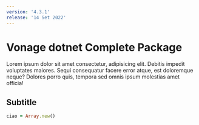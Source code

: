 ```yaml
---
version: '4.3.1'
release: '14 Set 2022'
---
```

# Vonage dotnet Complete Package

Lorem ipsum dolor sit amet consectetur, adipisicing elit. Debitis impedit voluptates maiores. Sequi consequatur facere error atque, est doloremque neque? Dolores porro quis, tempora sed omnis ipsum molestias amet officia!
## Subtitle

``` ruby
ciao = Array.new()
```
